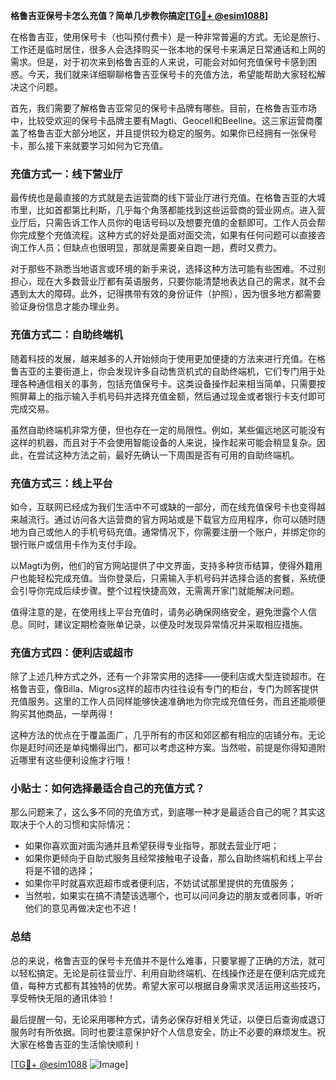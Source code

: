 **格鲁吉亚保号卡怎么充值？简单几步教你搞定[[TG💪+ @esim1088](https://t.me/s/esim1088)]**

在格鲁吉亚，使用保号卡（也叫预付费卡）是一种非常普遍的方式。无论是旅行、工作还是临时居住，很多人会选择购买一张本地的保号卡来满足日常通话和上网的需求。但是，对于初次来到格鲁吉亚的人来说，可能会对如何充值保号卡感到困惑。今天，我们就来详细聊聊格鲁吉亚保号卡的充值方法，希望能帮助大家轻松解决这个问题。

首先，我们需要了解格鲁吉亚常见的保号卡品牌有哪些。目前，在格鲁吉亚市场中，比较受欢迎的保号卡品牌主要有Magti、Geocell和Beeline。这三家运营商覆盖了格鲁吉亚大部分地区，并且提供较为稳定的服务。如果你已经拥有一张保号卡，那么接下来就要学习如何为它充值。

### **充值方式一：线下营业厅**

最传统也是最直接的方式就是去运营商的线下营业厅进行充值。在格鲁吉亚的大城市里，比如首都第比利斯，几乎每个角落都能找到这些运营商的营业网点。进入营业厅后，只需告诉工作人员你的电话号码以及想要充值的金额即可。工作人员会帮你完成整个充值流程。这种方式的好处是面对面交流，如果有任何问题可以直接咨询工作人员；但缺点也很明显，那就是需要亲自跑一趟，费时又费力。

对于那些不熟悉当地语言或环境的新手来说，选择这种方法可能有些困难。不过别担心，现在大多数营业厅都有英语服务，只要你能清楚地表达自己的需求，就不会遇到太大的障碍。此外，记得携带有效的身份证件（护照），因为很多地方都需要验证身份信息才能办理业务。

### **充值方式二：自助终端机**

随着科技的发展，越来越多的人开始倾向于使用更加便捷的方法来进行充值。在格鲁吉亚的主要街道上，你会发现许多自动售货机式的自助终端机，它们专门用于处理各种通信相关的事务，包括充值保号卡。这类设备操作起来相当简单，只需要按照屏幕上的指示输入手机号码并选择充值金额，然后通过现金或者银行卡支付即可完成交易。

虽然自助终端机非常方便，但也存在一定的局限性。例如，某些偏远地区可能没有这样的机器，而且对于不会使用智能设备的人来说，操作起来可能会稍显复杂。因此，在尝试这种方法之前，最好先确认一下周围是否有可用的自助终端机。

### **充值方式三：线上平台**

如今，互联网已经成为我们生活中不可或缺的一部分，而在线充值保号卡也变得越来越流行。通过访问各大运营商的官方网站或是下载官方应用程序，你可以随时随地为自己或他人的手机号码充值。通常情况下，你需要注册一个账户，并绑定你的银行账户或信用卡作为支付手段。

以Magti为例，他们的官方网站提供了中文界面，支持多种货币结算，使得外籍用户也能轻松完成充值。当你登录后，只需输入手机号码并选择合适的套餐，系统便会引导你完成后续步骤。整个过程快捷高效，无需离开家门就能解决问题。

值得注意的是，在使用线上平台充值时，请务必确保网络安全，避免泄露个人信息。同时，建议定期检查账单记录，以便及时发现异常情况并采取相应措施。

### **充值方式四：便利店或超市**

除了上述几种方式之外，还有一个非常实用的选择——便利店或大型连锁超市。在格鲁吉亚，像Billa、Migros这样的超市内往往设有专门的柜台，专门为顾客提供充值服务。这里的工作人员同样能够快速准确地为你完成充值任务，而且还能顺便购买其他商品，一举两得！

这种方法的优点在于覆盖面广，几乎所有的市区和郊区都有相应的店铺分布。无论你是赶时间还是单纯懒得出门，都可以考虑这种方案。当然啦，前提是你得知道附近哪里有这些便利设施才行哦！

### **小贴士：如何选择最适合自己的充值方式？**

那么问题来了，这么多不同的充值方式，到底哪一种才是最适合自己的呢？其实这取决于个人的习惯和实际情况：

- 如果你喜欢面对面沟通并且希望获得专业指导，那就去营业厅吧；
- 如果你更倾向于自助式服务且经常接触电子设备，那么自助终端机和线上平台将是不错的选择；
- 如果你平时就喜欢逛超市或者便利店，不妨试试那里提供的充值服务；
- 当然啦，如果实在搞不清楚该选哪个，也可以问问身边的朋友或者同事，听听他们的意见再做决定也不迟！

### **总结**

总的来说，格鲁吉亚的保号卡充值并不是什么难事，只要掌握了正确的方法，就可以轻松搞定。无论是前往营业厅、利用自助终端机、在线操作还是在便利店完成充值，每种方式都有其独特的优势。希望大家可以根据自身需求灵活运用这些技巧，享受畅快无阻的通讯体验！

最后提醒一句，无论采用哪种方式，请务必保存好相关凭证，以便日后查询或退订服务时有所依据。同时也要注意保护好个人信息安全，防止不必要的麻烦发生。祝大家在格鲁吉亚的生活愉快顺利！

[[TG💪+ @esim1088](https://t.me/s/esim1088) ![Image](https://i.postimg.cc/4NQfJmqS/Snipaste-2025-05-13-00-14-12.png)]